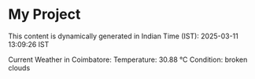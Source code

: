 # My Project

This content is dynamically generated in Indian Time (IST): 2025-03-11 13:09:26 IST


Current Weather in Coimbatore:
Temperature: 30.88 °C
Condition: broken clouds
